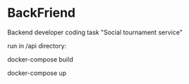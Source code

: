 # BackFriend
Backend developer coding task "Social tournament service"

run in /api directory:

docker-compose build

docker-compose up
